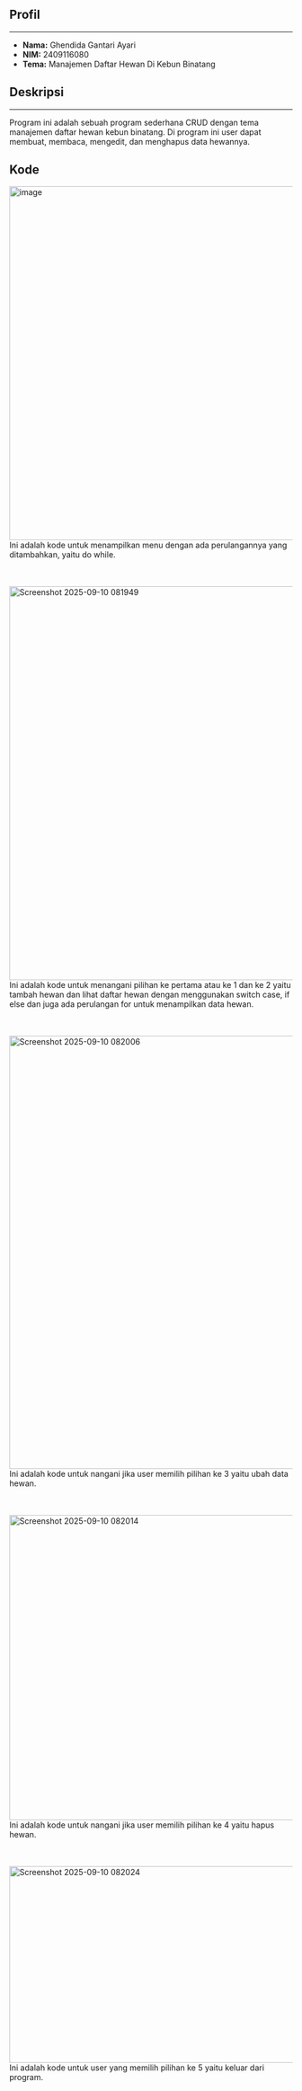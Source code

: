 ## Profil
---
- **Nama:** Ghendida Gantari Ayari
- **NIM:** 2409116080
- **Tema:** Manajemen Daftar Hewan Di Kebun Binatang

## Deskripsi
---
Program ini adalah sebuah program sederhana CRUD dengan tema manajemen daftar hewan kebun binatang. Di program ini user dapat membuat, membaca, mengedit, dan menghapus data hewannya.


## Kode

<img width="711" height="630" alt="image" src="https://github.com/user-attachments/assets/5f7be325-c0c7-4454-adbb-7d049a773bc4" /> 
<br>
Ini adalah kode untuk menampilkan menu dengan ada perulangannya yang ditambahkan, yaitu do while.

<br><br>
<img width="816" height="701" alt="Screenshot 2025-09-10 081949" src="https://github.com/user-attachments/assets/5b332244-81d9-4585-afaf-ad16db96fb33" />
<br>
Ini adalah kode untuk menangani pilihan ke pertama atau ke 1 dan ke 2 yaitu tambah hewan dan lihat daftar hewan dengan menggunakan switch case, if else dan juga ada perulangan for untuk menampilkan data hewan.

<br><br>
<img width="1036" height="771" alt="Screenshot 2025-09-10 082006" src="https://github.com/user-attachments/assets/e18a84f6-030b-4804-9608-971c4bbfd3be" />
<br>
Ini adalah kode untuk nangani jika user memilih pilihan ke 3 yaitu ubah data hewan.

<br><br>
<img width="709" height="543" alt="Screenshot 2025-09-10 082014" src="https://github.com/user-attachments/assets/12bb9b31-4751-4267-978f-550ef6ba29aa" />
<br>
Ini adalah kode untuk nangani jika user memilih  pilihan ke 4 yaitu hapus hewan.

<br><br>
<img width="737" height="350" alt="Screenshot 2025-09-10 082024" src="https://github.com/user-attachments/assets/7fcd2f2c-82f1-4924-895e-6c920846ece7" />
<br>
Ini adalah kode untuk user yang memilih pilihan ke 5 yaitu keluar dari program.

<br><br>
